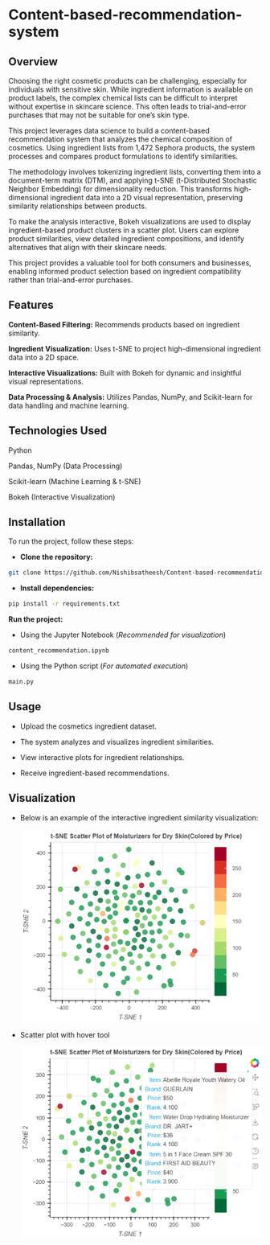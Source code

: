 # Content-based-recommendation-system
## Overview

Choosing the right cosmetic products can be challenging, especially for individuals with sensitive skin. While ingredient information is available on product labels, the complex chemical lists can be difficult to interpret without expertise in skincare science. This often leads to trial-and-error purchases that may not be suitable for one’s skin type.

This project leverages data science to build a content-based recommendation system that analyzes the chemical composition of cosmetics. Using ingredient lists from 1,472 Sephora products, the system processes and compares product formulations to identify similarities.

The methodology involves tokenizing ingredient lists, converting them into a document-term matrix (DTM), and applying t-SNE (t-Distributed Stochastic Neighbor Embedding) for dimensionality reduction. This transforms high-dimensional ingredient data into a 2D visual representation, preserving similarity relationships between products.

To make the analysis interactive, Bokeh visualizations are used to display ingredient-based product clusters in a scatter plot. Users can explore product similarities, view detailed ingredient compositions, and identify alternatives that align with their skincare needs.

This project provides a valuable tool for both consumers and businesses, enabling informed product selection based on ingredient compatibility rather than trial-and-error purchases.


## Features

**Content-Based Filtering:** Recommends products based on ingredient similarity.

**Ingredient Visualization:** Uses t-SNE to project high-dimensional ingredient data into a 2D space.

**Interactive Visualizations:** Built with Bokeh for dynamic and insightful visual representations.

**Data Processing & Analysis:** Utilizes Pandas, NumPy, and Scikit-learn for data handling and machine learning.

## Technologies Used

Python

Pandas, NumPy (Data Processing)

Scikit-learn (Machine Learning & t-SNE)

Bokeh (Interactive Visualization)

## Installation

To run the project, follow these steps:

- **Clone the repository:**

```bash
git clone https://github.com/Nishibsatheesh/Content-based-recommendation-system.git
```

- **Install dependencies:**

```bash
pip install -r requirements.txt
```

**Run the project:**

- Using the Jupyter Notebook (*Recommended for visualization*)

```bash
content_recommendation.ipynb
```
- Using the Python script (*For automated execution*)

```bash
main.py
```
## Usage

- Upload the cosmetics ingredient dataset.

- The system analyzes and visualizes ingredient similarities.

- View interactive plots for ingredient relationships.

- Receive ingredient-based recommendations.

## Visualization

- Below is an example of the interactive ingredient similarity visualization:


   ![Ingredient Similarity Scatter Plot](https://github.com/Nishibsatheesh/Content-based-recommendation-system/blob/main/visualizations/Scatter_plot.png?raw=true)

- Scatter plot with hover tool


   ![scatter plot with hover tool](https://github.com/Nishibsatheesh/Content-based-recommendation-system/blob/main/visualizations/scatter%20plot%20with%20hover%20tool.png?raw=true)

   

